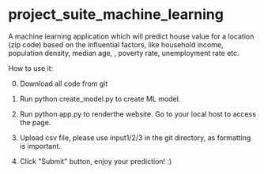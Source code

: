 # project_suite_machine_learning
A machine learning application which will predict house value for a location (zip code) based on the influential factors, like household income, population density, median age, , poverty rate, unemployment rate etc.

How to use it:

0. Download all code from git

1. Run python create_model.py to create ML model.
    
2. Run python app.py to renderthe website. Go to your local host to access the page.

3. Upload csv file, please use input1/2/3 in the git directory, as formatting is important.

4. Click "Submit" button, enjoy your prediction! :)
